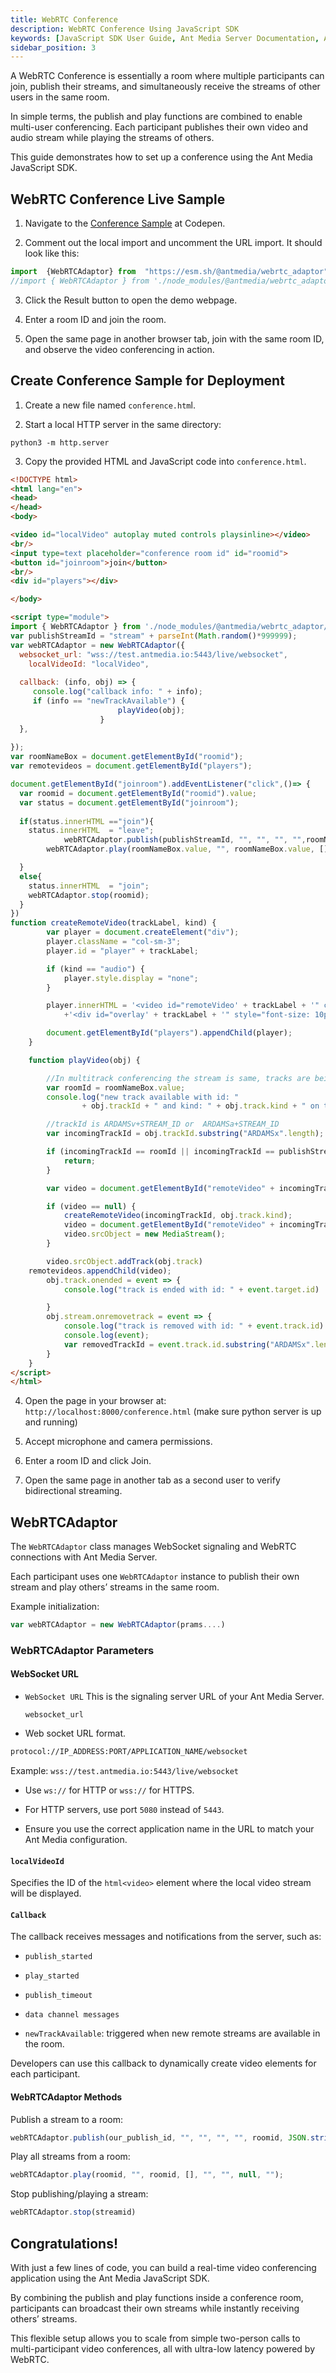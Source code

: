 ```yaml
---
title: WebRTC Conference
description: WebRTC Conference Using JavaScript SDK 
keywords: [JavaScript SDK User Guide, Ant Media Server Documentation, Ant Media Server Tutorials]
sidebar_position: 3
---
```


A WebRTC Conference is essentially a room where multiple participants can join, publish their streams, and simultaneously receive the streams of other users in the same room.

In simple terms, the publish and play functions are combined to enable multi-user conferencing. Each participant publishes their own video and audio stream while playing the streams of others.

This guide demonstrates how to set up a conference using the Ant Media JavaScript SDK.

## WebRTC Conference Live Sample

1. Navigate to the [Conference Sample](https://codepen.io/USAMAWIZARD/embed/JoPzLgX?default-tab=js&editable=true) at Codepen.

2. Comment out the local import and uncomment the URL import. It should look like this:

  ```js
  import  {WebRTCAdaptor} from  "https://esm.sh/@antmedia/webrtc_adaptor";
  //import { WebRTCAdaptor } from './node_modules/@antmedia/webrtc_adaptor/src/main/js/webrtc_adaptor.js';
  ```

3. Click the Result button to open the demo webpage.

4. Enter a room ID and join the room.

5. Open the same page in another browser tab, join with the same room ID, and observe the video conferencing in action.

## Create Conference Sample for Deployment

1. Create a new file named `conference.htm`l.

2. Start a local HTTP server in the same directory:

  ```
  python3 -m http.server
  ```

3. Copy the provided HTML and JavaScript code into `conference.html`.

```html
<!DOCTYPE html>
<html lang="en">
<head>
</head>
<body>

<video id="localVideo" autoplay muted controls playsinline></video>
<br/>
<input type=text placeholder="conference room id" id="roomid">
<button id="joinroom">join</button>
<br/>
<div id="players"></div>

</body>

<script type="module">
import { WebRTCAdaptor } from './node_modules/@antmedia/webrtc_adaptor/src/main/js/webrtc_adaptor.js';
var publishStreamId = "stream" + parseInt(Math.random()*999999);
var webRTCAdaptor = new WebRTCAdaptor({
  websocket_url: "wss://test.antmedia.io:5443/live/websocket",
 	localVideoId: "localVideo",
  
  callback: (info, obj) => {
     console.log("callback info: " + info);
     if (info == "newTrackAvailable") {
						playVideo(obj);
					}
  },
  
});
var roomNameBox = document.getElementById("roomid");
var remotevideos = document.getElementById("players"); 

document.getElementById("joinroom").addEventListener("click",()=> {
  var roomid = document.getElementById("roomid").value;
  var status = document.getElementById("joinroom");
  
  if(status.innerHTML =="join"){
    status.innerHTML  = "leave";
    		webRTCAdaptor.publish(publishStreamId, "", "", "", "",roomNameBox.value, JSON.stringify(""), "");
		webRTCAdaptor.play(roomNameBox.value, "", roomNameBox.value, [], "", "", null, "");

  }
  else{
    status.innerHTML  = "join";
    webRTCAdaptor.stop(roomid);
  }
})
function createRemoteVideo(trackLabel, kind) {
		var player = document.createElement("div");
		player.className = "col-sm-3";
		player.id = "player" + trackLabel;

		if (kind == "audio") {
			player.style.display = "none";
		}

		player.innerHTML = '<video id="remoteVideo' + trackLabel + '" controls autoplay playsinline></video>'
			+'<div id="overlay' + trackLabel + '" style="font-size: 10px;position: absolute; top: 5px; left: 50%; transform: translateX(-50%); color: white; background-color: rgba(0, 0, 0, 0.5); padding: 5px;">' + trackLabel + '</div>';

		document.getElementById("players").appendChild(player);
	}

	function playVideo(obj) {

		//In multitrack conferencing the stream is same, tracks are being and remove from the stream
		var roomId = roomNameBox.value;
		console.log("new track available with id: "
				+ obj.trackId + " and kind: " + obj.track.kind + " on the room:" + roomId);

		//trackId is ARDAMSv+STREAM_ID or  ARDAMSa+STREAM_ID
		var incomingTrackId = obj.trackId.substring("ARDAMSx".length);

		if (incomingTrackId == roomId || incomingTrackId == publishStreamId) {
			return;
		}

		var video = document.getElementById("remoteVideo" + incomingTrackId);

		if (video == null) {
			createRemoteVideo(incomingTrackId, obj.track.kind);
			video = document.getElementById("remoteVideo" + incomingTrackId);
			video.srcObject = new MediaStream();
		}

		video.srcObject.addTrack(obj.track)
    remotevideos.appendChild(video);
		obj.track.onended = event => {
			console.log("track is ended with id: " + event.target.id)

		}
		obj.stream.onremovetrack = event => {
			console.log("track is removed with id: " + event.track.id)
			console.log(event);
			var removedTrackId = event.track.id.substring("ARDAMSx".length);
		}
	}
</script>
</html>
```

4. Open the page in your browser at: `http://localhost:8000/conference.html` (make sure python server is up and running)

5. Accept microphone and camera permissions.

6. Enter a room ID and click Join.

7. Open the same page in another tab as a second user to verify bidirectional streaming.

## WebRTCAdaptor

The `WebRTCAdaptor` class manages WebSocket signaling and WebRTC connections with Ant Media Server.

Each participant uses one `WebRTCAdaptor` instance to publish their own stream and play others’ streams in the same room.

Example initialization:

```js
var webRTCAdaptor = new WebRTCAdaptor(prams....)
```

### WebRTCAdaptor Parameters

#### WebSocket URL

- `WebSocket URL` This is the signaling server URL of your Ant Media Server.

  ```
  websocket_url
  ```

- Web socket URL format.

```bash
protocol://IP_ADDRESS:PORT/APPLICATION_NAME/websocket
```

Example: `wss://test.antmedia.io:5443/live/websocket`

- Use `ws://` for HTTP or `wss://` for HTTPS.

- For HTTP servers, use port `5080` instead of `5443`.

- Ensure you use the correct application name in the URL to match your Ant Media configuration.

#### `localVideoId`

Specifies the ID of the ```html<video>``` element where the local video stream will be displayed.

#### `Callback`

The callback receives messages and notifications from the server, such as:

- `publish_started`

- `play_started`

- `publish_timeout`

- `data channel messages`

- `newTrackAvailable`: triggered when new remote streams are available in the room.

Developers can use this callback to dynamically create video elements for each participant.

#### WebRTCAdaptor Methods

Publish a stream to a room:

```js
webRTCAdaptor.publish(our_publish_id, "", "", "", "", roomid, JSON.stringify(""), "");
```

Play all streams from a room:

```js
webRTCAdaptor.play(roomid, "", roomid, [], "", "", null, "");
```

Stop publishing/playing a stream:

```js
webRTCAdaptor.stop(streamid)
```

## Congratulations!

With just a few lines of code, you can build a real-time video conferencing application using the Ant Media JavaScript SDK.

By combining the publish and play functions inside a conference room, participants can broadcast their own streams while instantly receiving others’ streams.

This flexible setup allows you to scale from simple two-person calls to multi-participant video conferences, all with ultra-low latency powered by WebRTC.